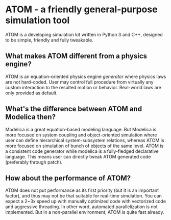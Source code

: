 # ATOM - a friendly general-purpose simulation tool
ATOM is a developing simulation kit written in Python 3 and C++, designed to be simple, friendly and fully tweakable.

## What makes ATOM different from a physics engine?
ATOM is an equation-oriented physics engine *generator* where physics laws are not hard-coded. User may control full procedure from virtually any custom interaction to the resulted motion or behavior. Real-world laws are only provided as default.

## What's the difference between ATOM and Modelica then?
Modelica is a great equation-based modeling language. But Modelica is more focused on system coupling and object-oriented simulation where user can define hierarchical system-subsystem relations, whereas ATOM is more focused on simulation of bunch of objects of the same level. ATOM is a consistent code generator while modelica is a fully-fledged declarative language. This means user can directly tweak ATOM generated code (preferably through patch).

## How about the performance of ATOM?
ATOM does not put performance as its first priority (but it is an important factor), and thus may not be that suitable for real-time simulation. You can expect a 2~3x speed up with manually optimized code with vectorized code and aggressive threading. In other word, automated parallelization is not implemented. But in a non-parallel environment, ATOM is quite fast already.

